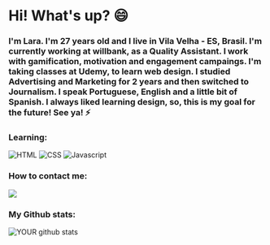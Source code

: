 # Hi! What's up? 😄

### I'm Lara. I'm 27 years old and I live in Vila Velha - ES, Brasil. I'm currently working at willbank, as a Quality Assistant. I work with gamification, motivation and engagement campaings. I'm taking classes at Udemy, to learn web design. I studied Advertising and Marketing for 2 years and then switched to Journalism. I speak Portuguese, English and a little bit of Spanish. I always liked learning design, so, this is my goal for the future! See ya! ⚡

### Learning:
![HTML](https://img.shields.io/badge/HTML5-E34F26?style=for-the-badge&logo=html5&logoColor=white) ![CSS](https://img.shields.io/badge/CSS3-1572B6?style=for-the-badge&logo=css3&logoColor=white) ![Javascript](https://img.shields.io/badge/JavaScript-323330?style=for-the-badge&logo=javascript&logoColor=F7DF1E)

### How to contact me:

[<img src="https://img.shields.io/badge/linkedin-%230077B5.svg?&style=for-the-badge&logo=linkedin&logoColor=white" />](https://www.linkedin.com/in/laraffonseca/)


### My Github stats:
![YOUR github stats](https://github-readme-stats.vercel.app/api?username=laraffonseca)



<!--
**laraffonseca/laraffonseca** is a ✨ _special_ ✨ repository because its `README.md` (this file) appears on your GitHub profile.

Here are some ideas to get you started:

- 🔭 I’m currently working on ...
- 🌱 I’m currently learning ...
- 👯 I’m looking to collaborate on ...
- 🤔 I’m looking for help with ...
- 💬 Ask me about ...
- 📫 How to reach me: ...
- 😄 Pronouns: ...
- ⚡ Fun fact: ...
-->
